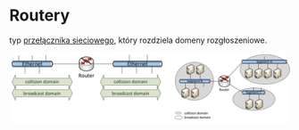 # Routery

typ [przełącznika sieciowego](../przelaczniki_sieciowe/przelaczniki_sieciowe.md), który rozdziela domeny rozgłoszeniowe.

![przełącznika sieciowego](router.png)
